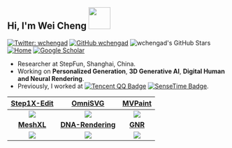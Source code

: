 
<h2> Hi, I'm Wei Cheng <img src="https://media.giphy.com/media/mGcNjsfWAjY5AEZNw6/giphy.gif" width="50"></h2>

<!-- <a href="#wchengaa-title">
  <img align="right" src="https://github-readme-stats.vercel.app/api?username=wchengad&show_icons=true&include_all_commits=true&theme=buefy&hide_border=true" alt="Wei Cheng's github stats" />
</a> -->


[![Twitter: wchengad](https://img.shields.io/twitter/follow/wchengad?style=social)](https://twitter.com/wchengad)
[![GitHub wchengad](https://img.shields.io/github/followers/wchengad?label=follow&style=social)](https://github.com/wchengad)
![wchengad's GitHub Stars](https://img.shields.io/github/stars/wchengad?affiliations=OWNER%2CCOLLABORATOR&style=social)
[![Home](https://img.shields.io/badge/Home%20Page-ceb15a?labelColor=ceb15a&logo=homeadvisor&logoColor=white)](https://wchengad.github.io/)
[![Google Scholar](https://img.shields.io/badge/Google%20Scholar-4285F4?logo=google-scholar&logoColor=white)](https://scholar.google.com.hk/citations?user=OC8eBkYAAAAJ&hl=en)

- Researcher at StepFun, Shanghai, China.
- Working on **Personalized Generation**, **3D Generative AI**, **Digital Human and Neural Rendering**.
- Previously, I worked at [![Tencent QQ Badge](https://img.shields.io/badge/Tencent-1EBAFC?logo=tencentqq&logoColor=fff&style=for-the-badge)](https://www.tencent.com/en-us/) [![SenseTime Badge](https://img.shields.io/badge/SeneseTime-red?logo=apachesuperset&logoColor=fff&style=for-the-badge)](https://www.sensetime.com/en).

| [**Step1X-Edit**](https://github.com/stepfun-ai/Step1X-Edit) | [**OmniSVG**](https://omnisvg.github.io/) | [**MVPaint**](https://mvpaint.github.io/) |
| :--------------------------------------------------------------------------------------------------------------: | :--------------------------------------------------------------------------------------------------------------: | :--------------------------------------------------------------------------------------------------------------: |
| <image src="./assets/Step1X-Edit.gif" /> | <image src="./assets/OmniSVG.gif" /> | <image src="assets/MVPaint.gif" /> |
| [**MeshXL**](https://github.com/OpenMeshLab/MeshXL) | [**DNA-Rendering**](https://dna-rendering.github.io/) | [**GNR**](https://github.com/generalizable-neural-performer/gnr) |
| <image src="./assets/MeshXL.gif" /> | <image src="./assets/DNA-Rendering.gif" /> | <image src="./assets/GNR.gif" /> |
